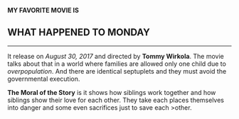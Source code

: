**MY FAVORITE MOVIE IS**
## WHAT HAPPENED TO MONDAY
---
It release on *August 30, 2017* and directed by **Tommy Wirkola**. The movie talks about that in a world where families are allowed
only one child due to *overpopulation*. And there are identical septuplets and they must avoid the governmental execution. 

**The Moral of the Story** is it shows how siblings work together and how siblings show their love for each other. They take each 
places themselves into danger and some even sacrifices just to save each >other.
